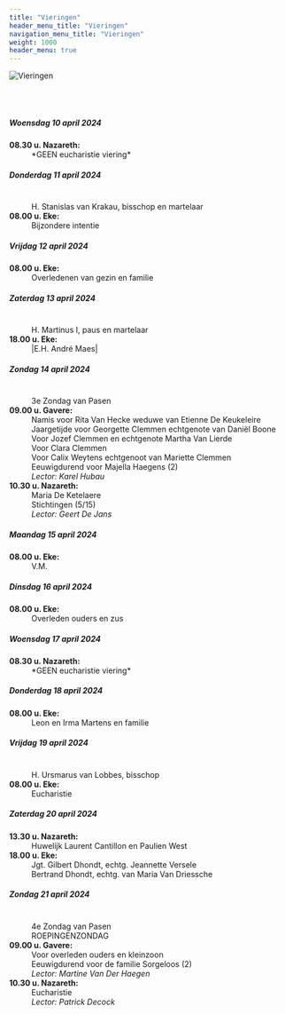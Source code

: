 ```yaml
---
title: "Vieringen"
header_menu_title: "Vieringen"
navigation_menu_title: "Vieringen"
weight: 1000
header_menu: true
---
```


![Vieringen](images/liturgische-vieringen.jpg)

<br>
<br>

##### Woensdag 10 april 2024  
<dl><dt><b>08.30 u. Nazareth:</b></dt><dd>*GEEN eucharistie viering*</dd>
</dl>

##### Donderdag 11 april 2024  
<dl><dt>&nbsp;</dt><dd>H. Stanislas van Krakau, bisschop en martelaar<br></dd><dt><b>08.00 u. Eke:</b></dt><dd>Bijzondere intentie</dd>
</dl>

##### Vrijdag 12 april 2024  
<dl><dt><b>08.00 u. Eke:</b></dt><dd>Overledenen van gezin en familie</dd>
</dl>

##### Zaterdag 13 april 2024  
<dl><dt>&nbsp;</dt><dd>H. Martinus I, paus en martelaar<br></dd><dt><b>18.00 u. Eke:</b></dt><dd>|E.H. André Maes|</dd>
</dl>

##### Zondag 14 april 2024  
<dl><dt>&nbsp;</dt><dd>3e Zondag van Pasen<br></dd><dt><b>09.00 u. Gavere:</b></dt><dd>Namis voor Rita Van Hecke weduwe van Etienne De Keukeleire<br>Jaargetijde voor Georgette Clemmen echtgenote van Daniël Boone<br>Voor Jozef Clemmen en echtgenote Martha Van Lierde<br>Voor Clara Clemmen<br>Voor Calix Weytens echtgenoot van Mariette Clemmen<br>Eeuwigdurend voor Majella Haegens (2)<br><i>Lector: Karel Hubau</i></dd>
<dt><b>10.30 u. Nazareth:</b></dt><dd>Maria De Ketelaere<br>Stichtingen (5/15)<br><i>Lector: Geert De Jans</i></dd>
</dl>

##### Maandag 15 april 2024  
<dl><dt><b>08.00 u. Eke:</b></dt><dd>V.M.</dd>
</dl>

##### Dinsdag 16 april 2024  
<dl><dt><b>08.00 u. Eke:</b></dt><dd>Overleden ouders en zus</dd>
</dl>

##### Woensdag 17 april 2024  
<dl><dt><b>08.30 u. Nazareth:</b></dt><dd>*GEEN eucharistie viering*</dd>
</dl>

##### Donderdag 18 april 2024  
<dl><dt><b>08.00 u. Eke:</b></dt><dd>Leon en Irma Martens en familie</dd>
</dl>

##### Vrijdag 19 april 2024  
<dl><dt>&nbsp;</dt><dd>H. Ursmarus van Lobbes, bisschop<br></dd><dt><b>08.00 u. Eke:</b></dt><dd>Eucharistie</dd>
</dl>

##### Zaterdag 20 april 2024  
<dl><dt><b>13.30 u. Nazareth:</b></dt><dd>Huwelijk Laurent Cantillon en Paulien West</dd>
<dt><b>18.00 u. Eke:</b></dt><dd>Jgt. Gilbert Dhondt, echtg. Jeannette Versele<br>Bertrand Dhondt, echtg. van Maria Van Driessche</dd>
</dl>

##### Zondag 21 april 2024  
<dl><dt>&nbsp;</dt><dd>4e Zondag van Pasen<br>ROEPINGENZONDAG<br></dd><dt><b>09.00 u. Gavere:</b></dt><dd>Voor overleden ouders en kleinzoon<br>Eeuwigdurend voor de familie Sorgeloos (2)<br><i>Lector: Martine Van Der Haegen</i></dd>
<dt><b>10.30 u. Nazareth:</b></dt><dd>Eucharistie<br><i>Lector: Patrick Decock</i></dd>
</dl>
<br>
<br>
<br>


